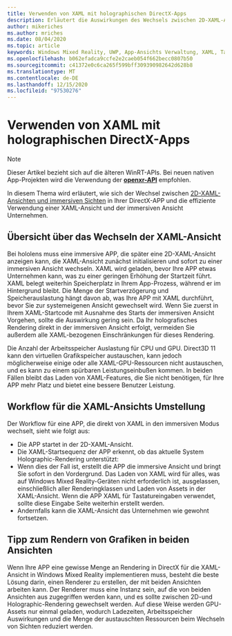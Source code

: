 ```yaml
---
title: Verwenden von XAML mit holographischen DirectX-Apps
description: Erläutert die Auswirkungen des Wechsels zwischen 2D-XAML-Ansichten und immersiven Sichten in Ihrer DirectX-App sowie die effiziente Verwendung einer XAML-Ansicht und einer immersiven Ansicht.
author: mikeriches
ms.author: mriches
ms.date: 08/04/2020
ms.topic: article
keywords: Windows Mixed Reality, UWP, App-Ansichts Verwaltung, XAML, Tastatur, Exemplarische Vorgehensweise, DirectX
ms.openlocfilehash: b062efadca9ccfe2e2caeb054f662becc0807b50
ms.sourcegitcommit: c41372e0c6ca265f599bff309390982642d628b8
ms.translationtype: MT
ms.contentlocale: de-DE
ms.lasthandoff: 12/15/2020
ms.locfileid: "97530276"
---
```

# <a name="using-xaml-with-holographic-directx-apps"></a>Verwenden von XAML mit holographischen DirectX-Apps

> [!NOTE]
> Dieser Artikel bezieht sich auf die älteren WinRT-APIs.  Bei neuen nativen App-Projekten wird die Verwendung der **[openxr-API](../native/openxr-getting-started.md)** empfohlen.

In diesem Thema wird erläutert, wie sich der Wechsel zwischen [2D-XAML-Ansichten und immersiven Sichten](../../design/app-views.md) in Ihrer DirectX-APP und die effiziente Verwendung einer XAML-Ansicht und der immersiven Ansicht Unternehmen.

## <a name="xaml-view-switching-overview"></a>Übersicht über das Wechseln der XAML-Ansicht

Bei hololens muss eine immersive APP, die später eine 2D-XAML-Ansicht anzeigen kann, die XAML-Ansicht zunächst initialisieren und sofort zu einer immersiven Ansicht wechseln. XAML wird geladen, bevor Ihre APP etwas Unternehmen kann, was zu einer geringen Erhöhung der Startzeit führt. XAML belegt weiterhin Speicherplatz in Ihrem App-Prozess, während er im Hintergrund bleibt. Die Menge der Startverzögerung und Speicherauslastung hängt davon ab, was Ihre APP mit XAML durchführt, bevor Sie zur systemeigenen Ansicht gewechselt wird. Wenn Sie zuerst in Ihrem XAML-Startcode mit Ausnahme des Starts der immersiven Ansicht Vorgehen, sollte die Auswirkung gering sein. Da Ihr holografisches Rendering direkt in der immersiven Ansicht erfolgt, vermeiden Sie außerdem alle XAML-bezogenen Einschränkungen für dieses Rendering.

Die Anzahl der Arbeitsspeicher Auslastung für CPU und GPU. Direct3D 11 kann den virtuellen Grafikspeicher austauschen, kann jedoch möglicherweise einige oder alle XAML-GPU-Ressourcen nicht austauschen, und es kann zu einem spürbaren Leistungseinbußen kommen. In beiden Fällen bleibt das Laden von XAML-Features, die Sie nicht benötigen, für Ihre APP mehr Platz und bietet eine bessere Benutzer Leistung.

## <a name="xaml-view-switching-workflow"></a>Workflow für die XAML-Ansichts Umstellung

Der Workflow für eine APP, die direkt von XAML in den immersiven Modus wechselt, sieht wie folgt aus:
* Die APP startet in der 2D-XAML-Ansicht.
* Die XAML-Startsequenz der APP erkennt, ob das aktuelle System Holographic-Rendering unterstützt:
* Wenn dies der Fall ist, erstellt die APP die immersive Ansicht und bringt Sie sofort in den Vordergrund. Das Laden von XAML wird für alles, was auf Windows Mixed Reality-Geräten nicht erforderlich ist, ausgelassen, einschließlich aller Renderingklassen und Laden von Assets in der XAML-Ansicht. Wenn die APP XAML für Tastatureingaben verwendet, sollte diese Eingabe Seite weiterhin erstellt werden.
* Andernfalls kann die XAML-Ansicht das Unternehmen wie gewohnt fortsetzen.

## <a name="tip-for-rendering-graphics-across-both-views"></a>Tipp zum Rendern von Grafiken in beiden Ansichten

Wenn Ihre APP eine gewisse Menge an Rendering in DirectX für die XAML-Ansicht in Windows Mixed Reality implementieren muss, besteht die beste Lösung darin, einen Renderer zu erstellen, der mit beiden Ansichten arbeiten kann. Der Renderer muss eine Instanz sein, auf die von beiden Ansichten aus zugegriffen werden kann, und es sollte zwischen 2D-und Holographic-Rendering gewechselt werden. Auf diese Weise werden GPU-Assets nur einmal geladen, wodurch Ladezeiten, Arbeitsspeicher Auswirkungen und die Menge der austauschten Ressourcen beim Wechseln von Sichten reduziert werden.

